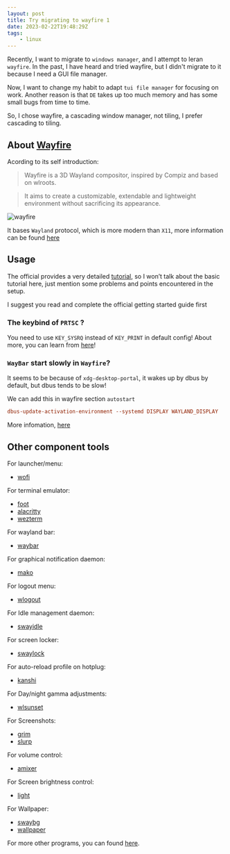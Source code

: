 ```yaml
---
layout: post
title: Try migrating to wayfire 1
date: 2023-02-22T19:48:29Z
tags:
    - linux
---
```


Recently, I want to migrate to `windows manager`, and I attempt to leran `wayfire`. In the past, I have heard and tried wayfire, but I didn't migrate to it because I need a GUI file manager.

Now, I want to change my habit to adapt `tui file manager` for focusing on work. Another reason is that `DE` takes up too much memory and has some small bugs from time to time.

So, I chose wayfire, a cascading window manager, not tiling, I prefer cascading to tiling.

<!--more-->

## About [Wayfire](https://github.com/WayfireWM/wayfire)

Acording to its self introduction:

> Wayfire is a 3D Wayland compositor, inspired by Compiz and based on wlroots.

> It aims to create a customizable, extendable and lightweight environment without sacrificing its appearance.

![wayfire](https://camo.githubusercontent.com/d98347d40fc6e05519d9ff78c897457f3a02fcbe8194b7e18e0a1e0f93bf7d24/68747470733a2f2f696d672e796f75747562652e636f6d2f76695f776562702f3250744e7a78447378594d2f6d617872657364656661756c742e77656270)

It bases `Wayland` protocol, which is more modern than `X11`, more information can be found [here](https://wayland.freedesktop.org/architecture.html)

## Usage

The official provides a very detailed [tutorial](https://github.com/WayfireWM/wayfire/wiki/Tutorial), so I won’t talk about the basic tutorial here, just mention some problems and points encountered in the setup.

I suggest you read and complete the official getting started guide first

### The keybind of `PRTSC` ?

You need to use `KEY_SYSRQ` instead of `KEY_PRINT` in default config! About more, you can learn from [here](https://github.com/WayfireWM/wayfire/issues/745)!

### `WayBar` start slowly in `Wayfire`?

It seems to be because of `xdg-desktop-portal`, it wakes up by dbus by default, but dbus tends to be slow!

We can add this in wayfire section `autostart`

```ini
dbus-update-activation-environment --systemd DISPLAY WAYLAND_DISPLAY
```

More infomation, [here](https://github.com/swaywm/sway/issues/5732)

## Other component tools

For launcher/menu:

-   [wofi](https://hg.sr.ht/~scoopta/wofi)

For terminal emulator:

-   [foot](https://codeberg.org/dnkl/foot)
-   [alacritty](https://github.com/alacritty/alacritty)
-   [wezterm](https://github.com/wez/wezterm)

For wayland bar:

-   [waybar](https://github.com/Alexays/Waybar)

For graphical notification daemon:

-   [mako](https://github.com/emersion/mako)

For logout menu:

-   [wlogout](https://github.com/ArtsyMacaw/wlogout)

For Idle management daemon:

-   [swayidle](https://github.com/swaywm/swayidle)

For screen locker:

-   [swaylock](https://github.com/swaywm/swaylock)

For auto-reload profile on hotplug:

-   [kanshi](https://wayland.emersion.fr/kanshi/)

For Day/night gamma adjustments:

-   [wlsunset](https://sr.ht/~kennylevinsen/wlsunset/)

For Screenshots:

-   [grim](https://wayland.emersion.fr/grim/)
-   [slurp](https://wayland.emersion.fr/slurp/)

For volume control:

-   [amixer](https://alsa-project.org)

For Screen brightness control:

-   [light](https://haikarainen.github.io/light/)

For Wallpaper:

-   [swaybg](https://github.com/swaywm/swaybg)
-   [wallpaper](https://wall.alphacoders.com/)

For more other programs, you can found [here](https://wiki.archlinux.org/title/List_of_applications/Other).
